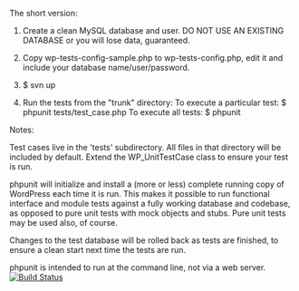 The short version:

1. Create a clean MySQL database and user.  DO NOT USE AN EXISTING DATABASE or you will lose data, guaranteed.

2. Copy wp-tests-config-sample.php to wp-tests-config.php, edit it and include your database name/user/password.

3. $ svn up

4. Run the tests from the "trunk" directory:
   To execute a particular test:
      $ phpunit tests/test_case.php
   To execute all tests:
      $ phpunit

Notes:

Test cases live in the 'tests' subdirectory.  All files in that directory will be included by default.  Extend the WP_UnitTestCase class to ensure your test is run.

phpunit will initialize and install a (more or less) complete running copy of WordPress each time it is run.  This makes it possible to run functional interface and module tests against a fully working database and codebase, as opposed to pure unit tests with mock objects and stubs.  Pure unit tests may be used also, of course.

Changes to the test database will be rolled back as tests are finished, to ensure a clean start next time the tests are run.

phpunit is intended to run at the command line, not via a web server.
[![Build Status](https://travis-ci.org/kurtpayne/wordpress-unit-tests.png?branch=master)](https://travis-ci.org/kurtpayne/wordpress-unit-tests)
